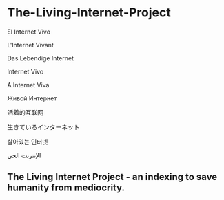 # The-Living-Internet-Project

El Internet Vivo

L'Internet Vivant

Das Lebendige Internet

Internet Vivo

A Internet Viva

Живой Интернет

活着的互联网

生きているインターネット

살아있는 인터넷

الإنترنت الحي

## The Living Internet Project - an indexing to save humanity from mediocrity.
